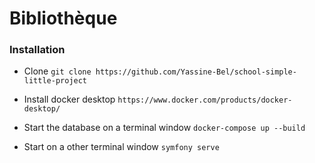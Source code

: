 # Bibliothèque

### Installation

- Clone
  ```git clone https://github.com/Yassine-Bel/school-simple-little-project```

- Install docker desktop
  ```https://www.docker.com/products/docker-desktop/```

- Start the database on a terminal window
  ```docker-compose up --build```

- Start on a other terminal window
  ```symfony serve```
